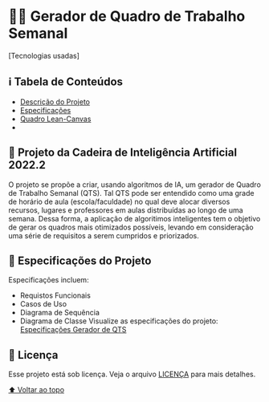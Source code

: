 # 🤖📅 Gerador de Quadro de Trabalho Semanal

[Tecnologias usadas]

## ℹ Tabela de Conteúdos
- [Descrição do Projeto](dart-projeto-da-cadeira-de-inteligência-artificial-20222)
- [Especificações](-especificações-do-projeto)
- [Quadro Lean-Canvas](lean-canvas)
- 

## :dart: Projeto da Cadeira de Inteligência Artificial 2022.2

O projeto se propõe a criar, usando algoritmos de IA, um gerador de Quadro de Trabalho Semanal (QTS). Tal QTS pode ser entendido como uma grade de horário de aula (escola/faculdade) no qual deve alocar diversos recursos, lugares e professores em aulas distribuídas ao longo de uma semana. Dessa forma, a aplicação de algoritimos inteligentes tem o objetivo de gerar os quadros mais otimizados possíveis, levando em consideração uma série de requisitos a serem cumpridos e priorizados. 

<!-- [Imagem do projeto] -->
<!-- <img src="#" alt="imagem do QTS"> -->

<!-- [Descrição da imagem] -->
<!-- > Um jogo de Browser com a temática de jogo da forca. Trabalho predominantemente funcional feito em Kotlin, juntamente com um tradutor para Java Script. -->

## 📃 Especificações do Projeto

Especificações incluem:
- Requistos Funcionais
- Casos de Uso
- Diagrama de Sequência
- Diagrama de Classe
Visualize as especificações do projeto: [Especificações Gerador de QTS](analises/especificacoes/requisitos.md)

## 📝 Licença

Esse projeto está sob licença. Veja o arquivo [LICENÇA](LICENSE) para mais detalhes.

[⬆ Voltar ao topo](#-gerador-de-quadro-de-trabalho-semanal)<br>
